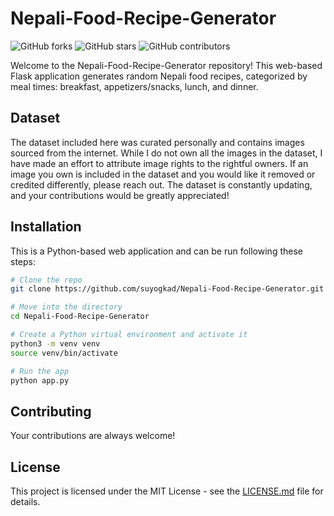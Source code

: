 # Nepali-Food-Recipe-Generator

![GitHub forks](https://img.shields.io/github/forks/suyogkad/Nepali-Food-Recipe-Generator)
![GitHub stars](https://img.shields.io/github/stars/suyogkad/Nepali-Food-Recipe-Generator)
![GitHub contributors](https://img.shields.io/github/contributors/suyogkad/Nepali-Food-Recipe-Generator)

Welcome to the Nepali-Food-Recipe-Generator repository! This web-based Flask application generates random Nepali food recipes, categorized by meal times: breakfast, appetizers/snacks, lunch, and dinner.

## Dataset

The dataset included here was curated personally and contains images sourced from the internet. While I do not own all the images in the dataset, I have made an effort to attribute image rights to the rightful owners. If an image you own is included in the dataset and you would like it removed or credited differently, please reach out. The dataset is constantly updating, and your contributions would be greatly appreciated!

## Installation

This is a Python-based web application and can be run following these steps:

```bash
# Clone the repo
git clone https://github.com/suyogkad/Nepali-Food-Recipe-Generator.git

# Move into the directory
cd Nepali-Food-Recipe-Generator

# Create a Python virtual environment and activate it
python3 -m venv venv
source venv/bin/activate

# Run the app
python app.py
```

## Contributing

Your contributions are always welcome!

## License

This project is licensed under the MIT License - see the [LICENSE.md](LICENSE.md) file for details.

